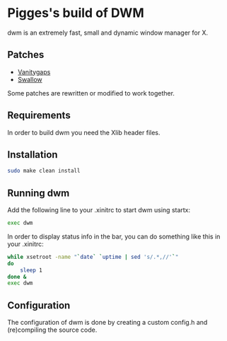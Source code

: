 # Pigges's build of DWM
dwm is an extremely fast, small and dynamic window manager for X.

## Patches
* [Vanitygaps](https://dwm.suckless.org/patches/vanitygaps/)
* [Swallow](https://dwm.suckless.org/patches/swallow/)

Some patches are rewritten or modified to work together.

## Requirements
In order to build dwm you need the Xlib header files.

## Installation
```sh
sudo make clean install
```

## Running dwm
Add the following line to your .xinitrc to start dwm using startx:
```sh
exec dwm
```

In order to display status info in the bar, you can do something like this in your .xinitrc:
```sh
while xsetroot -name "`date` `uptime | sed 's/.*,//'`"
do
	sleep 1
done &
exec dwm
```

## Configuration
The configuration of dwm is done by creating a custom config.h and (re)compiling the source code.
